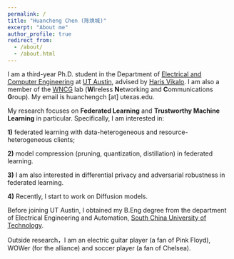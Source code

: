 ```yaml
---
permalink: /
title: "Huancheng Chen (陈焕城)"
excerpt: "About me"
author_profile: true
redirect_from: 
  - /about/
  - /about.html
---
```


I am a third-year Ph.D. student in the Department of [Electrical and Computer Engineering](https://www.ece.utexas.edu/) at [UT Austin](https://www.utexas.edu/), advised by [Haris Vikalo](https://users.ece.utexas.edu/~hvikalo/). I am also a member of the [WNCG](https://wncg.org/) lab (**W**ireless **N**etworking and **C**ommunications **G**roup). My email is huanchengch [at] utexas.edu.

My research focuses on **Federated Learning** and **Trustworthy Machine Learning** in particular. Specifically, I am interested in:

**1)** federated learning with data-heterogeneous and resource-heterogeneous clients; 

**2)** model compression (pruning, quantization, distillation) in federated learning. 

**3)** I am also interested in differential privacy and adversarial robustness in federated learning. 

**4)** Recently, I start to work on Diffusion models.

Before joining UT Austin, I obtained my B.Eng degree from the department of Electrical Engineering and Automation, [South China University of Technology](https://www.scut.edu.cn/en/).

Outside research，I am an electric guitar player (a fan of Pink Floyd), WOWer (for the alliance) and soccer player (a fan of Chelsea).